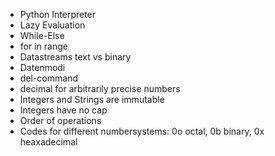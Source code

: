 - Python Interpreter
- Lazy Evaluation
- While-Else
- for in range
- Datastreams text vs binary
- Datenmodi
- del-command
- decimal for arbitrarily precise numbers
- Integers and Strings are immutable
- Integers have no cap
- Order of operations
- Codes for different numbersystems: 0o octal, 0b binary, 0x heaxadecimal
